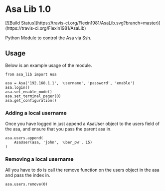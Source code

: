 <h1>Asa Lib 1.0</h1>
[![Build Status](https://travis-ci.org/Flexin1981/AsaLib.svg?branch=master)](https://travis-ci.org/Flexin1981/AsaLib)

Python Module to control the Asa via Ssh.

<h2>Usage</h2>

Below is an example usage of the module.

    from asa_lib import Asa
    
    asa = Asa('192.168.1.1', 'username', 'password', 'enable')
    asa.login()
    asa.set_enable_mode()
    asa.set_terminal_pager(0)
    asa.get_configuration()
    
<h3>Adding a local username</h3>

Once you have logged in just append a AsaUser object to the users field of the asa, and ensure that you pass the parent 
asa in.
    
    asa.users.append(
        AsaUser(asa, 'john', 'uber_pw', 15)
    )
        
<h3>Removing a local username</h3>

All you have to do is call the remove function on the users object in the asa and pass the index in.

    asa.users.remove(0)
